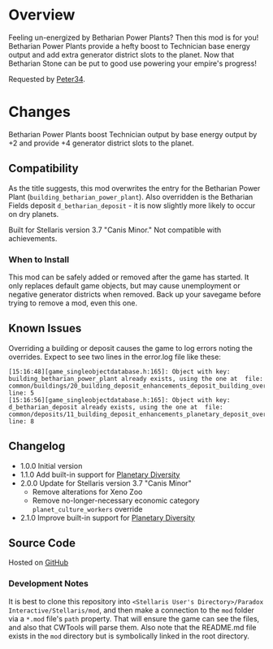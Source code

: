 # Overview

Feeling un-energized by Betharian Power Plants? Then this mod is for you! Betharian Power Plants provide a hefty boost to Technician base energy output and add extra generator district slots to the planet. Now that Betharian Stone can be put to good use powering your empire's progress!

Requested by [Peter34](https://steamcommunity.com/profiles/76561198035019113).

# Changes

Betharian Power Plants boost Technician output by base energy output by +2 and provide +4 generator district slots to the planet.

## Compatibility

As the title suggests, this mod overwrites the entry for the Betharian Power Plant (`building_betharian_power_plant`). Also overridden is the Betharian Fields deposit `d_betharian_deposit` - it is now slightly more likely to occur on dry planets.

Built for Stellaris version 3.7 "Canis Minor."  Not compatible with achievements.

### When to Install

This mod can be safely added or removed after the game has started. It only replaces default game objects, but may cause unemployment or negative generator districts when removed.  Back up your savegame before trying to remove a mod, even this one.

## Known Issues

Overriding a building or deposit causes the game to log errors noting the overrides.  Expect to see two lines in the error.log file like these:

```
[15:16:48][game_singleobjectdatabase.h:165]: Object with key: building_betharian_power_plant already exists, using the one at  file: common/buildings/20_building_deposit_enhancements_deposit_building_overrides.txt line: 5
[15:16:56][game_singleobjectdatabase.h:165]: Object with key: d_betharian_deposit already exists, using the one at  file: common/deposits/11_building_deposit_enhancements_planetary_deposit_overrides.txt line: 8
```

## Changelog

* 1.0.0 Initial version
* 1.1.0 Add built-in support for [Planetary Diversity](https://steamcommunity.com/sharedfiles/filedetails/?id=819148835)
* 2.0.0 Update for Stellaris version 3.7 "Canis Minor"
    * Remove alterations for Xeno Zoo
    * Remove no-longer-necessary economic category `planet_culture_workers` override
* 2.1.0 Improve built-in support for [Planetary Diversity](https://steamcommunity.com/sharedfiles/filedetails/?id=819148835)

## Source Code

Hosted on [GitHub](https://github.com/corsairmarks/building_deposit_enhancements)

### Development Notes

It is best to clone this repository into `<Stellaris User's Directory>/Paradox Interactive/Stellaris/mod`, and then make a connection to the `mod` folder via a `*.mod` file's `path` property.  That will ensure the game can see the files, and also that CWTools will parse them.  Also note that the README.md file exists in the `mod` directory but is symbolically linked in the root directory.